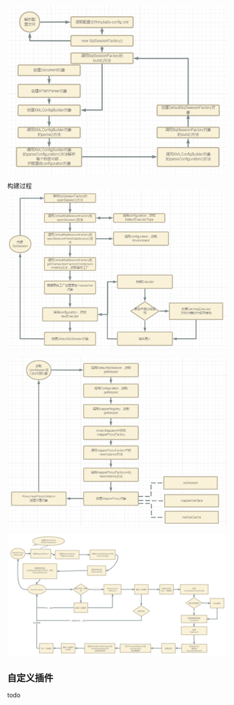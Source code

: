

![](../image/img.png)


构建过程
![](../image/img_1.png)




![](../image/img_2.png)


![](../image/img_3.png)






## 自定义插件

todo


